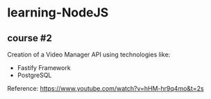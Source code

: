 # learning-NodeJS

## course #2

Creation of a Video Manager API using technologies like:

- Fastify Framework
- PostgreSQL


Reference: https://www.youtube.com/watch?v=hHM-hr9q4mo&t=2s